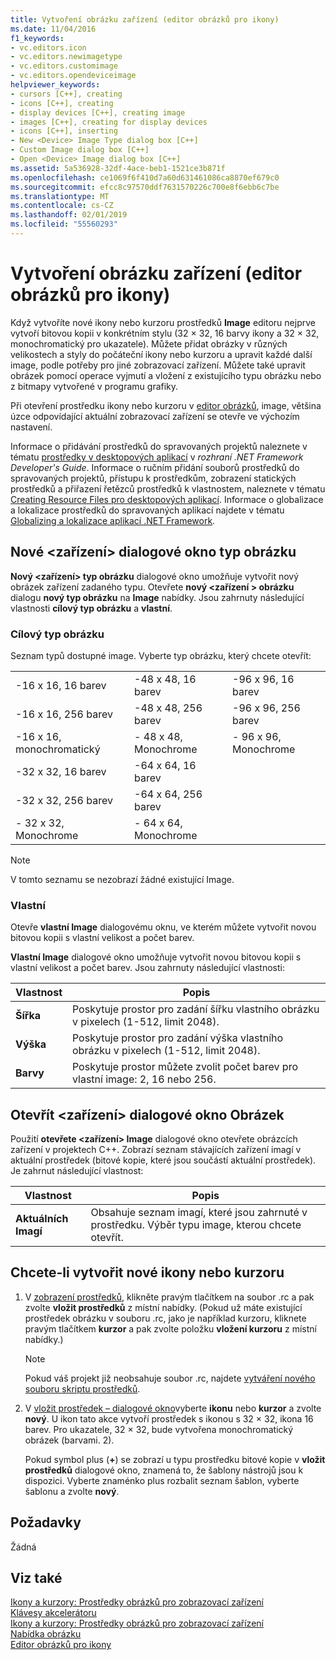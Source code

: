 ```yaml
---
title: Vytvoření obrázku zařízení (editor obrázků pro ikony)
ms.date: 11/04/2016
f1_keywords:
- vc.editors.icon
- vc.editors.newimagetype
- vc.editors.customimage
- vc.editors.opendeviceimage
helpviewer_keywords:
- cursors [C++], creating
- icons [C++], creating
- display devices [C++], creating image
- images [C++], creating for display devices
- icons [C++], inserting
- New <Device> Image Type dialog box [C++]
- Custom Image dialog box [C++]
- Open <Device> Image dialog box [C++]
ms.assetid: 5a536928-32df-4ace-beb1-1521ce3b871f
ms.openlocfilehash: ce1069f6f410d7a60d631461086ca8870ef679c0
ms.sourcegitcommit: efcc8c97570ddf7631570226c700e8f6ebb6c7be
ms.translationtype: MT
ms.contentlocale: cs-CZ
ms.lasthandoff: 02/01/2019
ms.locfileid: "55560293"
---
```

# <a name="creating-a-device-image-image-editor-for-icons"></a>Vytvoření obrázku zařízení (editor obrázků pro ikony)

Když vytvoříte nové ikony nebo kurzoru prostředků **Image** editoru nejprve vytvoří bitovou kopii v konkrétním stylu (32 × 32, 16 barvy ikony a 32 × 32, monochromatický pro ukazatele). Můžete přidat obrázky v různých velikostech a styly do počáteční ikony nebo kurzoru a upravit každé další image, podle potřeby pro jiné zobrazovací zařízení. Můžete také upravit obrázek pomocí operace vyjmutí a vložení z existujícího typu obrázku nebo z bitmapy vytvořené v programu grafiky.

Při otevření prostředku ikony nebo kurzoru v [editor obrázků](../windows/image-editor-for-icons.md), image, většina úzce odpovídající aktuální zobrazovací zařízení se otevře ve výchozím nastavení.

Informace o přidávání prostředků do spravovaných projektů naleznete v tématu [prostředky v desktopových aplikací](/dotnet/framework/resources/index) v *rozhraní .NET Framework Developer's Guide*. Informace o ručním přidání souborů prostředků do spravovaných projektů, přístupu k prostředkům, zobrazení statických prostředků a přiřazení řetězců prostředků k vlastnostem, naleznete v tématu [Creating Resource Files pro desktopových aplikací](/dotnet/framework/resources/creating-resource-files-for-desktop-apps). Informace o globalizace a lokalizace prostředků do spravovaných aplikací najdete v tématu [Globalizing a lokalizace aplikací .NET Framework](/dotnet/standard/globalization-localization/index).

## <a name="new-ltdevicegt-image-type-dialog-box"></a>Nové &lt;zařízení&gt; dialogové okno typ obrázku

**Nový &lt;zařízení&gt; typ obrázku** dialogové okno umožňuje vytvořit nový obrázek zařízení zadaného typu. Otevřete **nový \<zařízení > obrázku** dialogu **nový typ obrázku** na **Image** nabídky. Jsou zahrnuty následující vlastnosti **cílový typ obrázku** a **vlastní**.

### <a name="target-image-type"></a>Cílový typ obrázku

Seznam typů dostupné image. Vyberte typ obrázku, který chcete otevřít:

||||
|-|-|-|
|-16 x 16, 16 barev|-48 x 48, 16 barev|-96 x 96, 16 barev|
|-16 x 16, 256 barev|-48 x 48, 256 barev|-96 x 96, 256 barev|
|-16 x 16, monochromatický|- 48 x 48, Monochrome|- 96 x 96, Monochrome|
|-32 x 32, 16 barev|-64 x 64, 16 barev||
|-32 x 32, 256 barev|-64 x 64, 256 barev||
|- 32 x 32, Monochrome|- 64 x 64, Monochrome||

> [!NOTE]
> V tomto seznamu se nezobrazí žádné existující Image.

### <a name="custom"></a>Vlastní

Otevře **vlastní Image** dialogovému oknu, ve kterém můžete vytvořit novou bitovou kopii s vlastní velikost a počet barev.

**Vlastní Image** dialogové okno umožňuje vytvořit novou bitovou kopii s vlastní velikost a počet barev. Jsou zahrnuty následující vlastnosti:

|Vlastnost|Popis|
|---|---|
|**Šířka**|Poskytuje prostor pro zadání šířku vlastního obrázku v pixelech (1-512, limit 2048).|
|**Výška**|Poskytuje prostor pro zadání výška vlastního obrázku v pixelech (1-512, limit 2048).|
|**Barvy**|Poskytuje prostor můžete zvolit počet barev pro vlastní image: 2, 16 nebo 256.|

## <a name="open-ltdevicegt-image-dialog-box"></a>Otevřít &lt;zařízení&gt; dialogové okno Obrázek

Použití **otevřete &lt;zařízení&gt; Image** dialogové okno otevřete obrázcích zařízení v projektech C++. Zobrazí seznam stávajících zařízení imagí v aktuální prostředek (bitové kopie, které jsou součástí aktuální prostředek). Je zahrnut následující vlastnost:

|Vlastnost|Popis|
|---|---|
|**Aktuálních Imagí**|Obsahuje seznam imagí, které jsou zahrnuté v prostředku. Výběr typu image, kterou chcete otevřít.|

## <a name="to-create-a-new-icon-or-cursor"></a>Chcete-li vytvořit nové ikony nebo kurzoru

1. V [zobrazení prostředků](../windows/resource-view-window.md), klikněte pravým tlačítkem na soubor .rc a pak zvolte **vložit prostředků** z místní nabídky. (Pokud už máte existující prostředek obrázku v souboru .rc, jako je například kurzoru, kliknete pravým tlačítkem **kurzor** a pak zvolte položku **vložení kurzoru** z místní nabídky.)

   > [!NOTE]
   > Pokud váš projekt již neobsahuje soubor .rc, najdete [vytváření nového souboru skriptu prostředků](../windows/how-to-create-a-resource-script-file.md).

1. V [vložit prostředek – dialogové okno](../windows/add-resource-dialog-box.md)vyberte **ikonu** nebo **kurzor** a zvolte **nový**. U ikon tato akce vytvoří prostředek s ikonou s 32 × 32, ikona 16 barev. Pro ukazatele, 32 × 32, bude vytvořena monochromatický obrázek (barvami. 2).

   Pokud symbol plus (**+**) se zobrazí u typu prostředku bitové kopie v **vložit prostředků** dialogové okno, znamená to, že šablony nástrojů jsou k dispozici. Vyberte znaménko plus rozbalit seznam šablon, vyberte šablonu a zvolte **nový**.

## <a name="requirements"></a>Požadavky

Žádná

## <a name="see-also"></a>Viz také

[Ikony a kurzory: Prostředky obrázků pro zobrazovací zařízení](../windows/icons-and-cursors-image-resources-for-display-devices-image-editor-for-icons.md)<br/>
[Klávesy akcelerátoru](../windows/accelerator-keys-image-editor-for-icons.md)<br/>
[Ikony a kurzory: Prostředky obrázků pro zobrazovací zařízení](../windows/icons-and-cursors-image-resources-for-display-devices-image-editor-for-icons.md)<br/>
[Nabídka obrázku](../windows/image-menu-image-editor-for-icons.md)<br/>
[Editor obrázků pro ikony](../windows/image-editor-for-icons.md)<br/>
